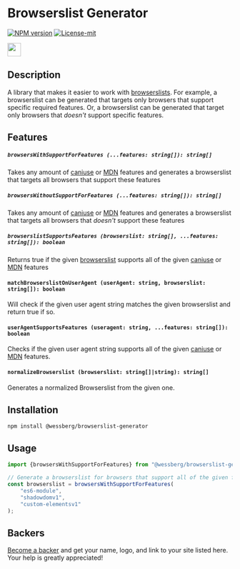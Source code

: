 # Browserslist Generator
[![NPM version][npm-version-image]][npm-version-url]
[![License-mit][license-mit-image]][license-mit-url]

<a href="https://www.patreon.com/bePatron?u=11315442"><img height="30" src="https://c5.patreon.com/external/logo/become_a_patron_button@2x.png" /></a>

[license-mit-url]: https://opensource.org/licenses/MIT
[license-mit-image]: https://img.shields.io/badge/License-MIT-yellow.svg
[npm-version-url]: https://www.npmjs.com/package/@wessberg/browserslist-generator
[npm-version-image]: https://badge.fury.io/js/%40wessberg%2Fbrowserslist-generator.svg

## Description

A library that makes it easier to work with [browserslists](https://github.com/browserslist/browserslist).
For example, a browserslist can be generated that targets only browsers that support specific required features.
Or, a browserslist can be generated that target only browsers that *doesn't* support specific features.

## Features

##### `browsersWithSupportForFeatures (...features: string[]): string[]`

Takes any amount of [caniuse](https://caniuse.com/) or [MDN](https://github.com/mdn/browser-compat-data) features and generates a browserslist that targets all browsers that support these features

##### `browsersWithoutSupportForFeatures (...features: string[]): string[]`

Takes any amount of [caniuse](https://caniuse.com/) or [MDN](https://github.com/mdn/browser-compat-data) features and generates a browserslist that targets all browsers that *doesn't* support these features

##### `browserslistSupportsFeatures (browserslist: string[], ...features: string[]): boolean`

Returns true if the given [browserslist](https://github.com/browserslist/browserslist) supports all of the given [caniuse](https://caniuse.com/) or [MDN](https://github.com/mdn/browser-compat-data) features

#### `matchBrowserslistOnUserAgent (userAgent: string, browserslist: string[]): boolean`

Will check if the given user agent string matches the given browserslist and return true if so.

#### `userAgentSupportsFeatures (useragent: string, ...features: string[]): boolean`

Checks if the given user agent string supports all of the given [caniuse](https://caniuse.com/) or [MDN](https://github.com/mdn/browser-compat-data) features.

#### `normalizeBrowserslist (browserslist: string[]|string): string[]`

Generates a normalized Browserslist from the given one.

## Installation

`npm install @wessberg/browserslist-generator`

## Usage

```typescript
import {browsersWithSupportForFeatures} from "@wessberg/browserslist-generator";

// Generate a browserslist for browsers that support all of the given features
const browserslist = browsersWithSupportForFeatures(
	"es6-module",
	"shadowdomv1",
	"custom-elementsv1"
);
```

## Backers

[Become a backer](https://www.patreon.com/bePatron?c=1770586) and get your name, logo, and link to your site listed here. Your help is greatly appreciated!